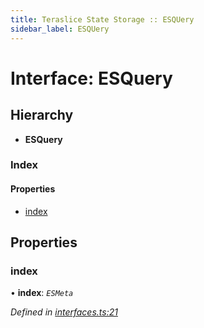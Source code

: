 ```yaml
---
title: Teraslice State Storage :: ESQUery
sidebar_label: ESQUery
---
```


# Interface: ESQuery

## Hierarchy

* **ESQuery**

### Index

#### Properties

* [index](esquery.md#index)

## Properties

###  index

• **index**: *`ESMeta`*

*Defined in [interfaces.ts:21](https://github.com/terascope/teraslice/blob/7cdb60b1/packages/teraslice-state-storage/src/interfaces.ts#L21)*
